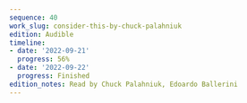 ```yaml
---
sequence: 40
work_slug: consider-this-by-chuck-palahniuk
edition: Audible
timeline:
- date: '2022-09-21'
  progress: 56%
- date: '2022-09-22'
  progress: Finished
edition_notes: Read by Chuck Palahniuk, Edoardo Ballerini
---
```


